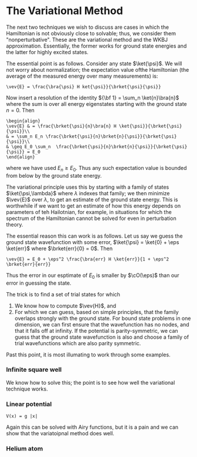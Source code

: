 # The Variational Method

The next two techniques we wish to discuss are cases in which the Hamiltonian is not obviously close to solvable; thus, we consider them "nonperturbative". These are the variational method and the WKBJ approximation. Essentially, the former works for ground state energies and the latter for highly excited states. 

The essential point is as follows. Consider any state $\ket{\psi}$. We will not worry about normalization; the expectation value ofthe Hamiltonian (the average of the measured energy over many measurements) is:
```{math}
\vev{E} = \frac{\bra{\psi} H ket{\psi}}{\brket{\psi}{\psi}}
```
Now insert a resolution of the identity ${\bf 1} = \sum_n \ket{n}\bra{n}$ where the sum is over all energy eigenstates starting with the ground state $n = 0$. Then
```{math}
\begin{align}
\vev{E} & = \frac{\brket{\psi}{n}\bra{n} H \ket{\psi}}{\brket{\psi}{\psi}}\\
& = \sum_n E_n \frac{\brket{\psi}{n}\brket{n}{\psi}}{\brket{\psi}{\psi}}\\
& \geq E_0 \sum_n  \frac{\brket{\psi}{n}\brket{n}{\psi}}{\brket{\psi}{\psi}} = E_0
\end{align}
```
where we have used $E_n \geq E_0$. Thus any such expectation value is bounded from below by the ground state energy.

The variational principle uses this by starting with a family of states $\ket{\psi,\lambda}$ where $\lambda$ indexes that family; we then minimize $\vev{E}$ over $\lambda$, to get an estimate of the ground state energy. This is worthwhile if we want to get an estimate of how this energy depends on parameters of teh Hailotnian, for example, in situations for which the spectrum of the Hamiltonian cannot be solved for even in perturbation theory.

The essential reason this can work is as follows. Let us say we guess the ground state wavefunction with some error, $\ket{\psi} = \ket{0} + \eps \ket{err}$ where $\brket{err}{0} = 0$. Then
```{math}
\vev{E} = E_0 + \eps^2 \frac{\bra{err} H \ket{err}}{1 + \eps^2 \brket{err}{err}}
```
Thus the error in our esptimate of $E_0$ is smaller by $\cO(\eps)$ than our error in guessing the state.

The trick is to find a set of trial states for which 
1. We know how to compute $\vev{H}$, and
2. For which we can guess, based on simple principles, that the family overlaps strongly with the ground state. For bound state problems in one dimension, we can first ensure that the wavefunction has no nodes, and that it falls off at infinity. If the potential is parity-symmetric, we can guess that the ground state wavefunction is also and choose a family of trial wavefunctions which are also parity symmetric.

Past this point, it is most illumating to work through some examples.

### Infinite square well

We know how to solve this; the point is to see how well the variational technique works.

### Linear potential

```{math}
V(x) = g |x|
```

Again this can be solved with Airy functions, but it is a pain and we can show that the variatoipnal method does well.

### Helium atom
